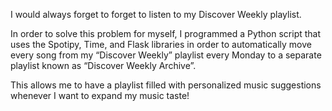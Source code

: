 I would always forget to forget to listen to my Discover Weekly playlist.

In order to solve this problem for myself, I programmed a Python script that uses the Spotipy, Time, and Flask libraries
in order to automatically move every song from my “Discover Weekly” playlist every Monday to a separate playlist known as “Discover Weekly Archive”. 

This allows me to have a playlist filled with personalized music suggestions whenever I want to expand my music taste!
